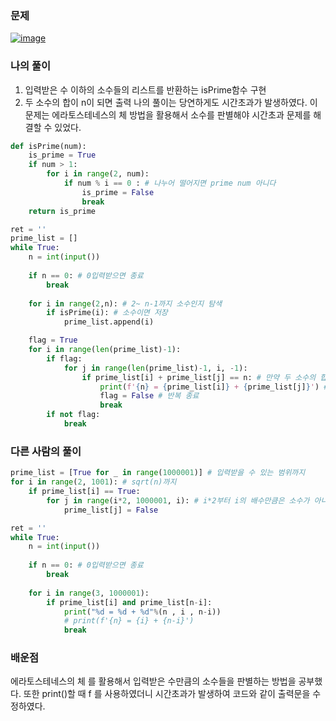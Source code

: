 ### 문제
[![image](https://user-images.githubusercontent.com/69138191/202616312-b9569de5-de32-42d9-b730-2275d08ec62a.png)](https://www.acmicpc.net/problem/6588)

### 나의 풀이
1. 입력받은 수 이하의 소수들의 리스트를 반환하는 isPrime함수 구현
2. 두 소수의 합이 n이 되면 출력
나의 풀이는 당연하게도 시간초과가 발생하였다. 이 문제는 에라토스테네스의 체 
방법을 활용해서 소수를 판별해야 시간초과 문제를 해결할 수 있었다.
```python
def isPrime(num):
    is_prime = True
    if num > 1:
        for i in range(2, num):
            if num % i == 0 : # 나누어 떨어지면 prime num 아니다
                is_prime = False
                break
    return is_prime

ret = ''
prime_list = []
while True:
    n = int(input())
    
    if n == 0: # 0입력받으면 종료
        break
    
    for i in range(2,n): # 2~ n-1까지 소수인지 탐색
        if isPrime(i): # 소수이면 저장
            prime_list.append(i)

    flag = True
    for i in range(len(prime_list)-1):
        if flag:
            for j in range(len(prime_list)-1, i, -1): 
                if prime_list[i] + prime_list[j] == n: # 만약 두 소수의 합이 n이라면
                    print(f'{n} = {prime_list[i]} + {prime_list[j]}') # 결과 출력
                    flag = False # 반복 종료
                    break
        if not flag:
            break
```
### 다른 사람의 풀이
```python
prime_list = [True for _ in range(1000001)] # 입력받을 수 있는 범위까지
for i in range(2, 1001): # sqrt(n)까지
    if prime_list[i] == True:
        for j in range(i*2, 1000001, i): # i*2부터 i의 배수만큼은 소수가 아니다.
            prime_list[j] = False

ret = ''
while True:
    n = int(input())
    
    if n == 0: # 0입력받으면 종료
        break
    
    for i in range(3, 1000001):
        if prime_list[i] and prime_list[n-i]:
            print("%d = %d + %d"%(n , i , n-i))
            # print(f'{n} = {i} + {n-i}')
            break
```

### 배운점
에라토스테네스의 체 를 활용해서 입력받은 수만큼의 소수들을 판별하는 방법을
공부했다. 또한 print()할 때 f 를 사용하였더니 시간초과가 발생하여 코드와 같이
출력문을 수정하였다. 
